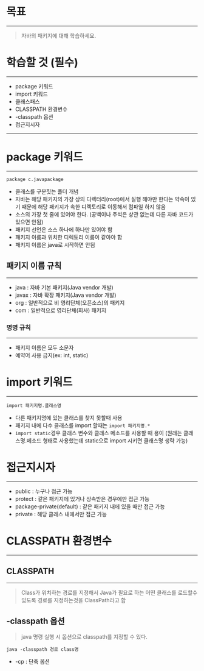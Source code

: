 # 목표
---

> 자바의 패키지에 대해 학습하세요.

# 학습할 것 (필수)
---

- package 키워드
- import 키워드
- 클래스패스
- CLASSPATH 환경변수
- -classpath 옵션
- 접근지시자

---

# package 키워드
---

`package c.javapackage`

- 클래스를 구분짓는 폴더 개념
- 자바는 해당 패키지의 가장 상의 디렉터리(root)에서 실행 해야만 한다는 약속이 있기 때문에 해당 패키지가 속한 디렉토리로 이동해서 컴파일 하지 않음
- 소스의 가장 첫 줄에 있어야 한다. (공백이나 주석은 상관 없는데 다른 자바 코드가 있으면 안됨)
- 패키지 선언은 소스 하나에 하나만 있어야 함
- 패키지 이름과 위치한 디렉토리 이름이 같아야 함
- 패키지 이름은 java로 시작하면 안됨

## 패키지 이름 규칙
---

- java : 자바 기본 패키지(Java vendor 개발)
- javax : 자바 확장 패키지(Java vendor 개발)
- org : 일반적으로 비 영리단체(오픈소스)의 패키지
- com : 일반적으로 영리단체(회사) 패키지

### 명명 규칙
---
- 패키지 이름은 모두 소문자
- 예약어 사용 금지(ex: int, static)

# import 키워드
---

`import 패키지명.클래스명`

- 다른 패키지명에 있는 클래스를 찾지 못할때 사용
- 패키지 내에 다수 클래스를 import 할때는 `import 패키지명.*`
- `import static`경우 클래스 변수와 클래스 메소드를 사용할 때 용이 (원래는 클래스명.메소드 형태로 사용했는데 static으로 import 시키면 클래스명 생략 가능)

# 접근지시자
---

- public : 누구나 접근 가능
- protect : 같은 패키지에 있거나 상속받은 경우에만 접근 가능
- package-private(default) : 같은 패키지 내에 있을 때만 접근 가능
- private : 해당 클래스 내에서만 접근 가능


# CLASSPATH 환경변수
---

## CLASSPATH
---

> Class가 위치하는 경로를 지정해서 Java가 필요로 하는 어떤 클래스를 로드할수 있도록 경로를 지정하는것을 ClassPath라고 함

## -classpath 옵션

> java 명령 실행 시 옵션으로 classpath를 지정할 수 있다.

```
java -classpath 경로 class명
```

- -cp : 단축 옵션